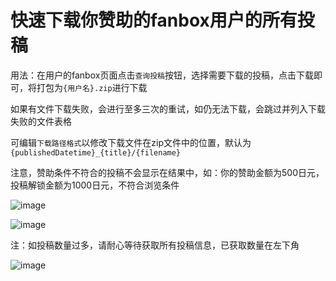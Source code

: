 # 快速下载你赞助的fanbox用户的所有投稿

用法：在用户的fanbox页面点击`查询投稿`按钮，选择需要下载的投稿，点击下载即可，将打包为`{用户名}.zip`进行下载

如果有文件下载失败，会进行至多三次的重试，如仍无法下载，会跳过并列入下载失败的文件表格

可编辑`下载路径格式`以修改下载文件在zip文件中的位置，默认为`{publishedDatetime}_{title}/{filename}`

注意，赞助条件不符合的投稿不会显示在结果中，如：你的赞助金额为500日元，投稿解锁金额为1000日元，不符合浏览条件

![image](https://github.com/user-attachments/assets/ac135384-b27f-453b-8328-46e7e038e48f)

![image](https://github.com/user-attachments/assets/ac77da14-f7ba-4831-ae88-14bfe345df30)

注：如投稿数量过多，请耐心等待获取所有投稿信息，已获取数量在左下角

![image](https://github.com/user-attachments/assets/30eb02ed-1306-4ff8-a0fd-7fb851a37836)
